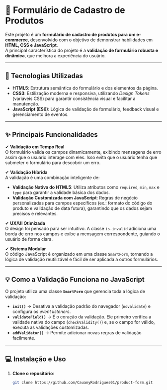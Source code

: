 # 🛒 Formulário de Cadastro de Produtos

Este projeto é um **formulário de cadastro de produtos para um e-commerce**, desenvolvido com o objetivo de demonstrar habilidades em **HTML, CSS e JavaScript**.  
A principal característica do projeto é a **validação de formulário robusta e dinâmica**, que melhora a experiência do usuário.

---

## 🚀 Tecnologias Utilizadas

- **HTML5**: Estrutura semântica do formulário e dos elementos da página.  
- **CSS3**: Estilização moderna e responsiva, utilizando *Design Tokens* (variáveis CSS) para garantir consistência visual e facilitar a manutenção.  
- **JavaScript (ES6)**: Lógica de validação de formulário, feedback visual e gerenciamento de eventos.  

---

## ✨ Principais Funcionalidades

✔ **Validação em Tempo Real**  
O formulário valida os campos dinamicamente, exibindo mensagens de erro assim que o usuário interage com eles. Isso evita que o usuário tenha que submeter o formulário para descobrir um erro.

✔ **Validação Híbrida**  
A validação é uma combinação inteligente de:  
- **Validação Nativa do HTML5**: Utiliza atributos como `required`, `min`, `max` e `type` para garantir a validade básica dos dados.  
- **Validação Customizada com JavaScript**: Regras de negócio personalizadas para campos específicos (ex.: formato do código do produto e validação de data futura), garantindo que os dados sejam precisos e relevantes.

✔ **UX/UI Otimizada**  
O design foi pensado para ser intuitivo. A classe `is-invalid` adiciona uma borda de erro nos campos e exibe a mensagem correspondente, guiando o usuário de forma clara.

✔ **Sistema Modular**  
O código JavaScript é organizado em uma classe `SmartForm`, tornando a lógica de validação reutilizável e fácil de ser aplicada a outros formulários.

---

## 💡 Como a Validação Funciona no JavaScript

O projeto utiliza uma classe **`SmartForm`** que gerencia toda a lógica de validação:

- **`init()`** → Desativa a validação padrão do navegador (`novalidate`) e configura os *event listeners*.  
- **`validateField()`** → É o coração da validação. Ele primeiro verifica a validade nativa do campo (`checkValidity()`) e, se o campo for válido, executa as validações customizadas.  
- **`addValidator()`** → Permite adicionar novas regras de validação facilmente.  

---

## 💻 Instalação e Uso

1. **Clone o repositório**:
   ```bash
   git clone https://github.com/CauanyRodrigues01/product-form.git
